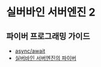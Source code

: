 # 실버바인 서버엔진 2

## 파이버 프로그래밍 가이드

 * [async/await](doc/async_await.md)
 * [실버바인 서버엔진의 파이버](fiber_in_silvervine_server_engine.md)